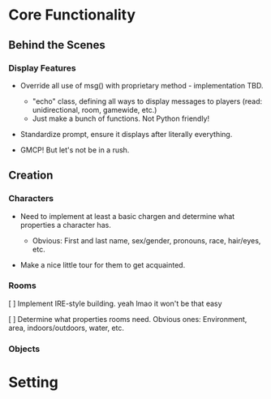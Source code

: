 # Core Functionality

## Behind the Scenes

### Display Features

* Override all use of msg() with proprietary method - implementation TBD.
   - "echo" class, defining all ways to display messages to players (read: unidirectional, room, gamewide, etc.)
   - Just make a bunch of functions. Not Python friendly!

* Standardize prompt, ensure it displays after literally everything.

* GMCP! But let's not be in a rush.

## Creation

### Characters

* Need to implement at least a basic chargen and determine what properties a character has.
   - Obvious: First and last name, sex/gender, pronouns, race, hair/eyes, etc.

* Make a nice little tour for them to get acquainted.

### Rooms

[ ] Implement IRE-style building. yeah lmao it won't be that easy

[ ] Determine what properties rooms need. Obvious ones: Environment, area, indoors/outdoors, water, etc.

### Objects

# Setting